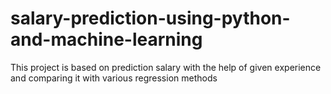 # salary-prediction-using-python-and-machine-learning
This project is based on prediction salary with the help of given experience and comparing it with various regression methods
